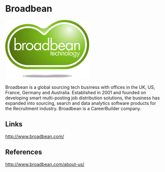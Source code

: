 Broadbean
=============================

![Broadbean Logo](/images/broadbean.jpg "Broadbean Logo")

Broadbean is a global sourcing tech business with offices in the UK, US, France, Germany and Australia. Established in 2001 and founded on developing smart multi-posting job distribution solutions, the business has expanded into sourcing, search and data analytics software products for the Recruitment industry. Broadbean is a CareerBuilder company.


Links
-----
http://www.broadbean.com/


References
----------
http://www.broadbean.com/about-us/


